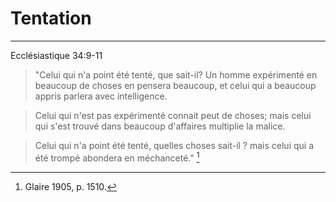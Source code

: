 # Tentation

***

Ecclésiastique 34:9-11

> "Celui qui n'a point été tenté, que sait-il? Un homme expérimenté en beaucoup de choses en pensera beaucoup, et celui qui a beaucoup appris parlera avec intelligence.

> Celui qui n'est pas expérimenté connait peut de choses; mais celui qui s'est trouvé dans beaucoup d'affaires multiplie la malice.

> Celui qui n'a point été tenté, quelles choses sait-il ? mais celui qui a été trompé abondera en méchanceté." [^1]

[^1]: Glaire 1905, p. 1510.

